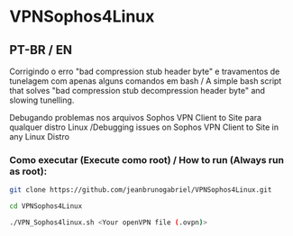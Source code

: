 # VPNSophos4Linux
## PT-BR / EN

Corrigindo o erro "bad compression stub header byte" e travamentos de tunelagem com apenas alguns comandos em bash 
/ A simple bash script that solves "bad compression stub decompression header byte" and slowing tunelling. 

Debugando problemas nos arquivos Sophos VPN Client to Site para qualquer distro Linux 
/Debugging issues on Sophos VPN Client to Site in any Linux Distro

### Como executar (Execute como root) / How to run (Always run as root):

```sh
git clone https://github.com/jeanbrunogabriel/VPNSophos4Linux.git
```
```sh
cd VPNSophos4Linux
```
```sh
./VPN_Sophos4linux.sh <Your openVPN file (.ovpn)>
```
